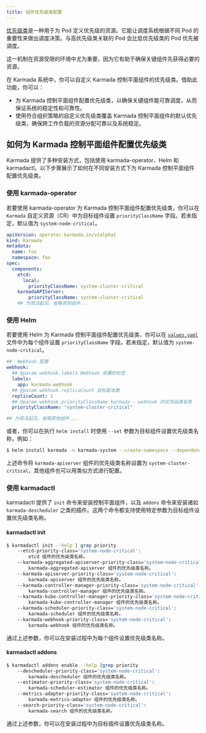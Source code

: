 ```yaml
---
title: 组件优先级类配置
---
```


[优先级类](https://kubernetes.io/docs/concepts/scheduling-eviction/pod-priority-preemption/)是一种用于为 Pod 定义优先级的资源。它能让调度系统根据不同 Pod 的重要性来做出调度决策。与高优先级类关联的 Pod 会比低优先级类的 Pod 优先被调度。

这一机制在资源受限的环境中尤为重要，因为它有助于确保关键组件先获得必要的资源。

在 Karmada 系统中，你可以自定义 Karmada 控制平面组件的优先级类。借助此功能，你可以：

- 为 Karmada 控制平面组件配置优先级类，以确保关键组件能可靠调度，从而保证系统的稳定性和可靠性。
- 使用符合组织策略的自定义优先级类覆盖 Karmada 控制平面组件的默认优先级类，确保跨工作负载的资源分配可靠以及系统稳定。

## 如何为 Karmada 控制平面组件配置优先级类

Karmada 提供了多种安装方式，包括使用 karmada-operator、Helm 和 karmadactl。以下步骤展示了如何在不同安装方式下为 Karmada 控制平面组件配置优先级类。

### 使用 karmada-operator

若要使用 karmada-operator 为 Karmada 控制平面组件配置优先级类，你可以在 `Karmada` 自定义资源（CR）中为目标组件设置 `priorityClassName` 字段。若未指定，默认值为 `system-node-critical`。

```yaml
apiVersion: operator.karmada.io/v1alpha1
kind: Karmada
metadata:
  name: foo
  namespace: foo
spec:
  components:
    etcd:
      local:
        priorityClassName: system-cluster-critical
    karmadaAPIServer:
        priorityClassName: system-cluster-critical
    ## 为简洁起见，省略其他组件...
```

### 使用 Helm

若要使用 Helm 为 Karmada 控制平面组件配置优先级类，你可以在 [`values.yaml`](https://github.com/karmada-io/karmada/blob/master/charts/karmada/values.yaml) 文件中为每个组件设置 `priorityClassName` 字段。若未指定，默认值为 `system-node-critical`。

```yaml
##  Webhook 配置
webhook:
  ## @param webhook.labels Webhook 部署的标签
  labels:
    app: karmada-webhook
  ## @param webhook.replicaCount 目标副本数
  replicaCount: 1
  ## @param webhook.priorityClassName karmada - webhook 的优先级类名称
  priorityClassName: "system-cluster-critical"

## 为简洁起见，省略其他组件...
```
或者，你可以在执行 `helm install` 时使用 `--set` 参数为目标组件设置优先级类名称，例如：

```bash
$ helm install karmada -n karmada-system --create-namespace --dependency-update ./charts/karmada --set apiServer.priorityClassName=system-cluster-critical
```

上述命令将 `karmada-apiserver` 组件的优先级类名称设置为 `system-cluster-critical`，其他组件也可以用类似方式进行配置。

### 使用 karmadactl

karmadactl 提供了 `init` 命令来安装控制平面组件，以及 `addons` 命令来安装诸如 `karmada-descheduler` 之类的插件。这两个命令都支持使用特定参数为目标组件设置优先级类名称。

#### karmadactl init

```bash
$ karmadactl init --help | grep priority
    --etcd-priority-class='system-node-critical':
        etcd 组件的优先级类名称。
    --karmada-aggregated-apiserver-priority-class='system-node-critical':
        karmada-aggregated-apiserver 组件的优先级类名称。
    --karmada-apiserver-priority-class='system-node-critical':
        karmada-apiserver 组件的优先级类名称。
    --karmada-controller-manager-priority-class='system-node-critical':
        karmada-controller-manager 组件的优先级类名称。
    --karmada-kube-controller-manager-priority-class='system-node-critical':
        karmada-kube-controller-manager 组件的优先级类名称。
    --karmada-scheduler-priority-class='system-node-critical':
        karmada-scheduler 组件的优先级类名称。
    --karmada-webhook-priority-class='system-node-critical':
        karmada-webhook 组件的优先级类名称。
```

通过上述参数，你可以在安装过程中为每个组件设置优先级类名称。

#### karmadactl addons

```bash
$ karmadactl addons enable --help |grep priority
    --descheduler-priority-class='system-node-critical':
        karmada-descheduler 组件的优先级类名称。
    --estimator-priority-class='system-node-critical':
        karmada-scheduler-estimator 组件的优先级类名称。
    --metrics-adapter-priority-class='system-node-critical':
        karmada-metrics-adaptor 组件的优先级类名称。
    --search-priority-class='system-node-critical':
        karmada-search 组件的优先级类名称。
```

通过上述参数，你可以在安装过程中为目标插件设置优先级类名称。 
